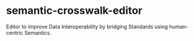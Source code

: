 # semantic-crosswalk-editor
Editor to improve Data Interoperability by bridging Standards using human-centric Semantics.
